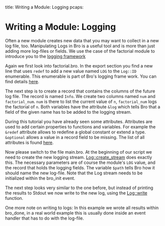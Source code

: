 title: Writing a Module: Logging
pcaps: 

Writing a Module: Logging
=========================

Often a new module creates new data that you may want to collect in a new log file, too.
Manipulating Logs in Bro is a useful tool and is more than just adding more log-files or fields.
We use the case of the factorial module to introduce you to the [logging framework](https://www.bro.org/sphinx/frameworks/logging.html)

Again we first look into factorial.bro.
In the export section you find a new line that uses `redef` to add a new value named `LOG`
to the `Log::ID` enumerable. This enumerable is part of Bro's logging frame work. You can find details
[here](https://www.bro.org/sphinx-git/scripts/base/frameworks/logging/main.bro.html).

The next step is to create a record that contains the columns of the future log file. The record
is named `Info`. We create two columns named `num` and `factorial_num`. `num` is there to list the current value
of `n`, `factorial_num` logs the factorial of `n`. Both variables have the attribute `&log` which
tells Bro that a field of the given name has to be added to the logging stream.

During this tutorial you have already seen some attributes. Attributes are used to add certain properties to functions and
variables. For example the `&redef` attribute allows to redefine a global constant or extend a type. `&optional` allows a 
value in a record field to be missing. The list of all attributes is found [here](https://www.bro.org/sphinx/script-reference/attributes.html?highlight=attributes).

Now please switch to the file main.bro. At the beginning of our script we need to create the new logging
stream. [Log::create\_stream](https://www.bro.org/sphinx/scripts/base/frameworks/logging/main.bro.html?highlight=log%3A%3Acreate_stream#id-Log::create_stream) does exactly this. 
The necessary parameters are of course the module's `LOG` value, and the record that holds the logging fields. 
The variable `$path` tells Bro how it should name the new log-file. Note that the Log stream needs to be initialized within the bro\_init event.

The next step looks very similar to the one before, but instead of printing the results to Stdout we now 
write to the new log, using the [Log::write](https://www.bro.org/sphinx/scripts/base/frameworks/logging/main.bro.html?highlight=log%3A%3Awrite#id-Log::write) function.

One more note on writing to logs: In this example we wrote all results within bro\_done, in a real world example this
is usually done inside an event handler that has to do with the log-file.



